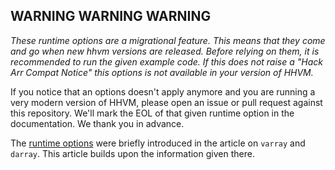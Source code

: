 ## WARNING WARNING WARNING

*These runtime options are a migrational feature. This means that they come and go when new hhvm versions are released. Before relying on them, it is recommended to run the given example code. If this does not raise a "Hack Arr Compat Notice" this options is not available in your version of HHVM.*

If you notice that an options doesn't apply anymore and you are running a very modern version of HHVM, please open an issue or pull request against this repository. We'll mark the EOL of that given runtime option in the documentation. We thank you in advance.

The [runtime options](arrays.md#php-arrays-array-varray-and-darray__runtime-options) were briefly introduced in the article on `varray` and `darray`. This article builds upon the information given there.

